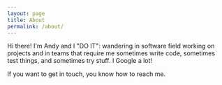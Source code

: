```yaml
---
layout: page
title: About
permalink: /about/
---
```


Hi there! I'm Andy and I "DO IT": wandering in software field working on projects and in teams that require me sometimes write code, sometimes test things, and sometimes try stuff. I Google a lot!


If you want to get in touch, you know how to reach me.
